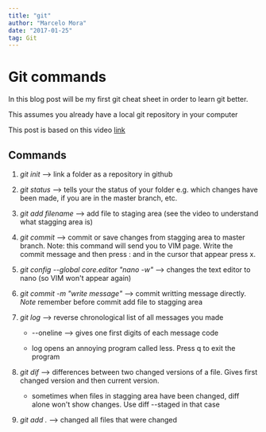 ```yaml
---
title: "git"
author: "Marcelo Mora"
date: "2017-01-25"
tag: Git
---
```


# Git commands


In this blog post will be my first git cheat sheet in order to learn git better.

This assumes you already have a local git repository in your computer

This post is based on this video [link](https://www.youtube.com/watch?v=IpUDlhh8I2E)

## Commands

1. *git  init*  --> link a folder as a repository in github

2. *git status*  --> tells your the status of your folder e.g. which changes have been made, if you are in the master branch, etc.

3. *git add filename*  --> add file to staging area (see the video to understand what stagging area is)

4. *git commit* --> commit or save changes from stagging area to master branch. Note: this command will send you to VIM page. Write the commit message and then press : and in the cursor that appear press x.

5. *git config --global core.editor "nano -w"* --> changes the text editor to nano (so VIM won't appear again)

6. *git commit -m "write message"* --> commit writting message directly. *Note* remember before commit add  file to stagging area 

7. *git log* --> reverse chronological list of all messages you made

      + --oneline --> gives one first digits of each message code

      + log opens an annoying program called less. Press q to exit the program 

8. *git dif* --> differences between two changed versions of a file. Gives first changed version and then current version.     

     + sometimes when files in stagging area have been changed, diff alone won't show changes. Use diff --staged in that case 

9. *git add .* --> changed all files that were changed


